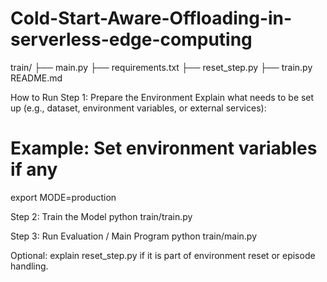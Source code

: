 # Cold-Start-Aware-Offloading-in-serverless-edge-computing
train/
  ├── main.py
  ├── requirements.txt
  ├── reset_step.py
  ├── train.py
README.md


How to Run
Step 1: Prepare the Environment
Explain what needs to be set up (e.g., dataset, environment variables, or external services):
# Example: Set environment variables if any
export MODE=production

Step 2: Train the Model
python train/train.py

Step 3: Run Evaluation / Main Program
python train/main.py

Optional: explain reset_step.py if it is part of environment reset or episode handling.
